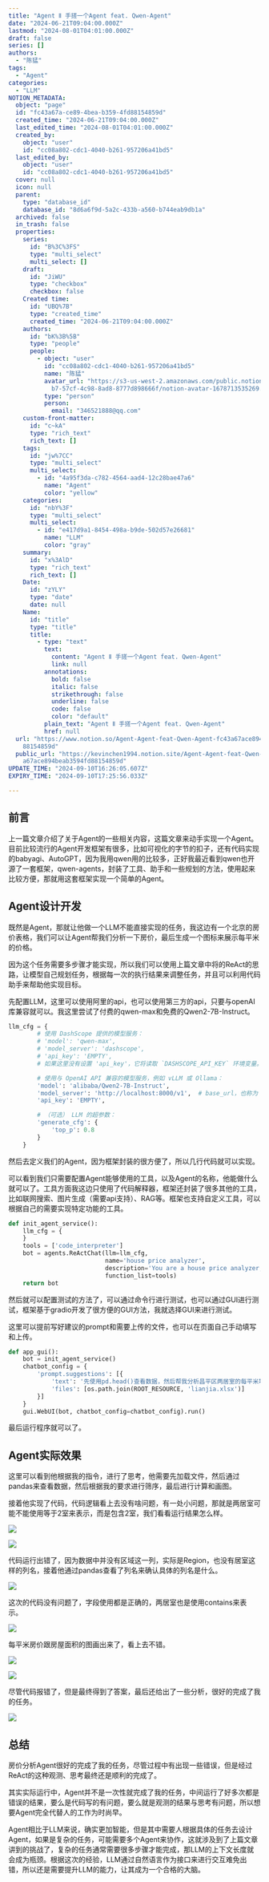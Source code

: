 ```yaml
---
title: "Agent Ⅱ 手搓一个Agent feat. Qwen-Agent"
date: "2024-06-21T09:04:00.000Z"
lastmod: "2024-08-01T04:01:00.000Z"
draft: false
series: []
authors:
  - "陈猛"
tags:
  - "Agent"
categories:
  - "LLM"
NOTION_METADATA:
  object: "page"
  id: "fc43a67a-ce89-4bea-b359-4fd88154859d"
  created_time: "2024-06-21T09:04:00.000Z"
  last_edited_time: "2024-08-01T04:01:00.000Z"
  created_by:
    object: "user"
    id: "cc08a802-cdc1-4040-b261-957206a41bd5"
  last_edited_by:
    object: "user"
    id: "cc08a802-cdc1-4040-b261-957206a41bd5"
  cover: null
  icon: null
  parent:
    type: "database_id"
    database_id: "8d6a6f9d-5a2c-433b-a560-b744eab9db1a"
  archived: false
  in_trash: false
  properties:
    series:
      id: "B%3C%3FS"
      type: "multi_select"
      multi_select: []
    draft:
      id: "JiWU"
      type: "checkbox"
      checkbox: false
    Created time:
      id: "UBQ%7B"
      type: "created_time"
      created_time: "2024-06-21T09:04:00.000Z"
    authors:
      id: "bK%3B%5B"
      type: "people"
      people:
        - object: "user"
          id: "cc08a802-cdc1-4040-b261-957206a41bd5"
          name: "陈猛"
          avatar_url: "https://s3-us-west-2.amazonaws.com/public.notion-static.com/775523\
            b7-57cf-4c98-8ad8-8777d898666f/notion-avatar-1678713535269.png"
          type: "person"
          person:
            email: "346521888@qq.com"
    custom-front-matter:
      id: "c~kA"
      type: "rich_text"
      rich_text: []
    tags:
      id: "jw%7CC"
      type: "multi_select"
      multi_select:
        - id: "4a95f3da-c782-4564-aad4-12c28bae47a6"
          name: "Agent"
          color: "yellow"
    categories:
      id: "nbY%3F"
      type: "multi_select"
      multi_select:
        - id: "e417d9a1-8454-498a-b9de-502d57e26681"
          name: "LLM"
          color: "gray"
    summary:
      id: "x%3AlD"
      type: "rich_text"
      rich_text: []
    Date:
      id: "zYLY"
      type: "date"
      date: null
    Name:
      id: "title"
      type: "title"
      title:
        - type: "text"
          text:
            content: "Agent Ⅱ 手搓一个Agent feat. Qwen-Agent"
            link: null
          annotations:
            bold: false
            italic: false
            strikethrough: false
            underline: false
            code: false
            color: "default"
          plain_text: "Agent Ⅱ 手搓一个Agent feat. Qwen-Agent"
          href: null
  url: "https://www.notion.so/Agent-Agent-feat-Qwen-Agent-fc43a67ace894beab3594fd\
    88154859d"
  public_url: "https://kevinchen1994.notion.site/Agent-Agent-feat-Qwen-Agent-fc43\
    a67ace894beab3594fd88154859d"
UPDATE_TIME: "2024-09-10T16:26:05.607Z"
EXPIRY_TIME: "2024-09-10T17:25:56.033Z"

---
```

<link rel="stylesheet" href="https://cdn.jsdelivr.net/npm/katex@0.16.2/dist/katex.min.css" integrity="sha384-bYdxxUwYipFNohQlHt0bjN/LCpueqWz13HufFEV1SUatKs1cm4L6fFgCi1jT643X" crossorigin="anonymous">


## 前言


上一篇文章介绍了关于Agent的一些相关内容，这篇文章来动手实现一个Agent。目前比较流行的Agent开发框架有很多，比如可视化的字节的扣子，还有代码实现的babyagi、AutoGPT，因为我用qwen用的比较多，正好我最近看到qwen也开源了一套框架，qwen-agents，封装了工具、助手和一些规划的方法，使用起来比较方便，那就用这套框架实现一个简单的Agent。


## Agent设计开发


既然是Agent，那就让他做一个LLM不能直接实现的任务，我这边有一个北京的房价表格，我们可以让Agent帮我们分析一下房价，最后生成一个图标来展示每平米的价格。


因为这个任务需要多步骤才能实现，所以我们可以使用上篇文章中将的ReAct的思路，让模型自己规划任务，根据每一次的执行结果来调整任务，并且可以利用代码助手来帮助他实现目标。


先配置LLM，这里可以使用阿里的api，也可以使用第三方的api，只要与openAI库兼容就可以。我这里尝试了付费的qwen-max和免费的Qwen2-7B-Instruct。


```python
llm_cfg = {
        # 使用 DashScope 提供的模型服务：
        # 'model': 'qwen-max',
        # 'model_server': 'dashscope',
        # 'api_key': 'EMPTY',
        # 如果这里没有设置 'api_key'，它将读取 `DASHSCOPE_API_KEY` 环境变量。

        # 使用与 OpenAI API 兼容的模型服务，例如 vLLM 或 Ollama：
        'model': 'alibaba/Qwen2-7B-Instruct',
        'model_server': 'http://localhost:8000/v1',  # base_url，也称为 api_base
        'api_key': 'EMPTY',

        # （可选） LLM 的超参数：
        'generate_cfg': {
            'top_p': 0.8
        }
    }
```


然后去定义我们的Agent，因为框架封装的很方便了，所以几行代码就可以实现。


可以看到我们只需要配置Agent能够使用的工具，以及Agent的名称，他能做什么就可以了。工具方面我这边只使用了代码解释器，框架还封装了很多其他的工具，比如联网搜索、图片生成（需要api支持）、RAG等。框架也支持自定义工具，可以根据自己的需要实现特定功能的工具。


```python
def init_agent_service():
    llm_cfg = {
    }
    tools = ['code_interpreter']
    bot = agents.ReActChat(llm=llm_cfg,
                           name='house price analyzer',
                           description='You are a house price analyzer, you can run code to analyze house price.',
                           function_list=tools)
    return bot
```


然后就可以配置测试的方法了，可以通过命令行进行测试，也可以通过GUI进行测试，框架基于gradio开发了很方便的GUI方法，我就选择GUI来进行测试。


这里可以提前写好建议的prompt和需要上传的文件，也可以在页面自己手动填写和上传。


```python
def app_gui():
    bot = init_agent_service()
    chatbot_config = {
        'prompt.suggestions': [{
            'text': '先使用pd.head()查看数据，然后帮我分析昌平区两居室的每平米均价，最后帮我画一个关于昌平区两居室房子面积与价格的折线图',
            'files': [os.path.join(ROOT_RESOURCE, 'lianjia.xlsx')]
        }]
    }
    gui.WebUI(bot, chatbot_config=chatbot_config).run()
```


最后运行程序就可以了。


## Agent实际效果


这里可以看到他根据我的指令，进行了思考，他需要先加载文件，然后通过pandas来查看数据，然后根据我的要求进行筛序，最后进行计算和画图。


接着他实现了代码，代码逻辑看上去没有啥问题，有一处小问题，那就是两居室可能不能使用等于2室来表示，而是包含2室，我们看看运行结果怎么样。


![](https://prod-files-secure.s3.us-west-2.amazonaws.com/d7dbc101-82ce-4f96-ae1a-879bd6c9f3a6/0a5d54ec-a589-4509-b198-1000ca4d87cb/Untitled.png?X-Amz-Algorithm=AWS4-HMAC-SHA256&X-Amz-Content-Sha256=UNSIGNED-PAYLOAD&X-Amz-Credential=AKIAT73L2G45HZZMZUHI%2F20240910%2Fus-west-2%2Fs3%2Faws4_request&X-Amz-Date=20240910T162556Z&X-Amz-Expires=3600&X-Amz-Signature=2746b0cb0d6e180d0c908f0c9fcdb2cae19de3d592b2f51354eab3880f9108f2&X-Amz-SignedHeaders=host&x-id=GetObject)


![](https://prod-files-secure.s3.us-west-2.amazonaws.com/d7dbc101-82ce-4f96-ae1a-879bd6c9f3a6/ac8ab89b-633f-4919-bfa6-2d86d28ae82b/Untitled.png?X-Amz-Algorithm=AWS4-HMAC-SHA256&X-Amz-Content-Sha256=UNSIGNED-PAYLOAD&X-Amz-Credential=AKIAT73L2G45HZZMZUHI%2F20240910%2Fus-west-2%2Fs3%2Faws4_request&X-Amz-Date=20240910T162556Z&X-Amz-Expires=3600&X-Amz-Signature=6a353ca4a0c36b4cd4d7a5f034b19317ebf212f718ce47ab729339b46c6e446f&X-Amz-SignedHeaders=host&x-id=GetObject)


代码运行出错了，因为数据中并没有区域这一列，实际是Region，也没有居室这样的列名，接着他通过pandas查看了列名来确认具体的列名是什么。


![](https://prod-files-secure.s3.us-west-2.amazonaws.com/d7dbc101-82ce-4f96-ae1a-879bd6c9f3a6/3b718e77-1946-4ac3-a089-866d3a754068/Untitled.png?X-Amz-Algorithm=AWS4-HMAC-SHA256&X-Amz-Content-Sha256=UNSIGNED-PAYLOAD&X-Amz-Credential=AKIAT73L2G45HZZMZUHI%2F20240910%2Fus-west-2%2Fs3%2Faws4_request&X-Amz-Date=20240910T162556Z&X-Amz-Expires=3600&X-Amz-Signature=b8e895271544061b1aea84993c0da8865c8767499194f13f2b22836b0fca2093&X-Amz-SignedHeaders=host&x-id=GetObject)


这次的代码没有问题了，字段使用都是正确的，两居室也是使用contains来表示。


![](https://prod-files-secure.s3.us-west-2.amazonaws.com/d7dbc101-82ce-4f96-ae1a-879bd6c9f3a6/c090d249-4a2e-42b7-8bb1-b469afd6f8c5/Untitled.png?X-Amz-Algorithm=AWS4-HMAC-SHA256&X-Amz-Content-Sha256=UNSIGNED-PAYLOAD&X-Amz-Credential=AKIAT73L2G45HZZMZUHI%2F20240910%2Fus-west-2%2Fs3%2Faws4_request&X-Amz-Date=20240910T162556Z&X-Amz-Expires=3600&X-Amz-Signature=f5def70bc205550f333f36e9ff6be1085c2768bbe6473ff99784da9368ab83a6&X-Amz-SignedHeaders=host&x-id=GetObject)


每平米房价跟房屋面积的图画出来了，看上去不错。


![](https://prod-files-secure.s3.us-west-2.amazonaws.com/d7dbc101-82ce-4f96-ae1a-879bd6c9f3a6/356e3fa9-a7a7-4c14-97cc-a1053e50368c/Untitled.png?X-Amz-Algorithm=AWS4-HMAC-SHA256&X-Amz-Content-Sha256=UNSIGNED-PAYLOAD&X-Amz-Credential=AKIAT73L2G45HZZMZUHI%2F20240910%2Fus-west-2%2Fs3%2Faws4_request&X-Amz-Date=20240910T162556Z&X-Amz-Expires=3600&X-Amz-Signature=9b271a40a2d3f860c8782924882b6b3529e8179b0a530c2a20db20424e0278e7&X-Amz-SignedHeaders=host&x-id=GetObject)


![](https://prod-files-secure.s3.us-west-2.amazonaws.com/d7dbc101-82ce-4f96-ae1a-879bd6c9f3a6/1cd562c0-28a7-486f-97c3-9f4878b101e2/Untitled.png?X-Amz-Algorithm=AWS4-HMAC-SHA256&X-Amz-Content-Sha256=UNSIGNED-PAYLOAD&X-Amz-Credential=AKIAT73L2G45HZZMZUHI%2F20240910%2Fus-west-2%2Fs3%2Faws4_request&X-Amz-Date=20240910T162556Z&X-Amz-Expires=3600&X-Amz-Signature=43e94db865f20b32251247c35a4acf028563858fa905174d9fc48e551f348d95&X-Amz-SignedHeaders=host&x-id=GetObject)


尽管代码报错了，但是最终得到了答案，最后还给出了一些分析，很好的完成了我的任务。


![](https://prod-files-secure.s3.us-west-2.amazonaws.com/d7dbc101-82ce-4f96-ae1a-879bd6c9f3a6/95839a71-f818-4faa-83e2-c4d89d13fb1c/Untitled.png?X-Amz-Algorithm=AWS4-HMAC-SHA256&X-Amz-Content-Sha256=UNSIGNED-PAYLOAD&X-Amz-Credential=AKIAT73L2G45HZZMZUHI%2F20240910%2Fus-west-2%2Fs3%2Faws4_request&X-Amz-Date=20240910T162556Z&X-Amz-Expires=3600&X-Amz-Signature=42171874b0d94599c507bc76038cbeba666060dc2107d560b50516bcc044a24e&X-Amz-SignedHeaders=host&x-id=GetObject)


## 总结


房价分析Agent很好的完成了我的任务，尽管过程中有出现一些错误，但是经过ReAct的这种观测、思考最终还是顺利的完成了。


其实实际运行中，Agent并不是一次性就完成了我的任务，中间运行了好多次都是错误的结果，要么是代码写的有问题，要么就是观测的结果与思考有问题，所以想要Agent完全代替人的工作为时尚早。


Agent相比于LLM来说，确实更加智能，但是其中需要人根据具体的任务去设计Agent，如果是复杂的任务，可能需要多个Agent来协作，这就涉及到了上篇文章讲到的挑战了，复杂的任务通常需要很多步骤才能完成，那LLM的上下文长度就会成为瓶颈。根据这次的经验，LLM通过自然语言作为接口来进行交互难免出错，所以还是需要提升LLM的能力，让其成为一个合格的大脑。


